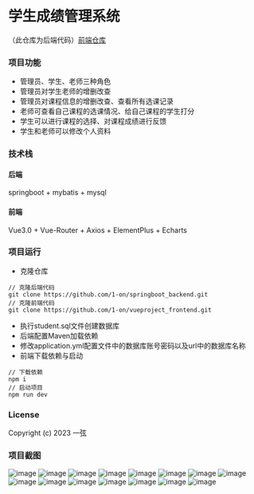 # 学生成绩管理系统
（此仓库为后端代码）[前端仓库](https://github.com/1-on/springboot_forntend)
### 项目功能
- 管理员、学生、老师三种角色
- 管理员对学生老师的增删改查
- 管理员对课程信息的增删改查、查看所有选课记录
- 老师可查看自己课程的选课情况、给自己课程的学生打分
- 学生可以进行课程的选择、对课程成绩进行反馈
- 学生和老师可以修改个人资料

### 技术栈
#### 后端 
springboot + mybatis + mysql <br>
#### 前端
Vue3.0 + Vue-Router  + Axios + ElementPlus + Echarts <br>

### 项目运行
- 克隆仓库
```shell
// 克隆后端代码
git clone https://github.com/1-on/springboot_backend.git
// 克隆前端代码
git clone https://github.com/1-on/vueproject_frontend.git

```
- 执行student.sql文件创建数据库
- 后端配置Maven加载依赖
- 修改application.yml配置文件中的数据库账号密码以及url中的数据库名称
- 前端下载依赖与启动
```shell
// 下载依赖
npm i
// 启动项目
npm run dev
```

### License

Copyright (c) 2023 一弦


### 项目截图
![image](https://github.com/1-on/img-storage/blob/main/studentGradeManager/1.png)
![image](https://github.com/1-on/img-storage/blob/main/studentGradeManager/2.png)
![image](https://github.com/1-on/img-storage/blob/main/studentGradeManager/3.png)
![image](https://github.com/1-on/img-storage/blob/main/studentGradeManager/4.png)
![image](https://github.com/1-on/img-storage/blob/main/studentGradeManager/5.png)
![image](https://github.com/1-on/img-storage/blob/main/studentGradeManager/6.png)
![image](https://github.com/1-on/img-storage/blob/main/studentGradeManager/7.png)
![image](https://github.com/1-on/img-storage/blob/main/studentGradeManager/8.png)
![image](https://github.com/1-on/img-storage/blob/main/studentGradeManager/9.png)
![image](https://github.com/1-on/img-storage/blob/main/studentGradeManager/10.png)
![image](https://github.com/1-on/img-storage/blob/main/studentGradeManager/11.png)
![image](https://github.com/1-on/img-storage/blob/main/studentGradeManager/12.png)
![image](https://github.com/1-on/img-storage/blob/main/studentGradeManager/13.png)
![image](https://github.com/1-on/img-storage/blob/main/studentGradeManager/14.png)
![image](https://github.com/1-on/img-storage/blob/main/studentGradeManager/15.png)





